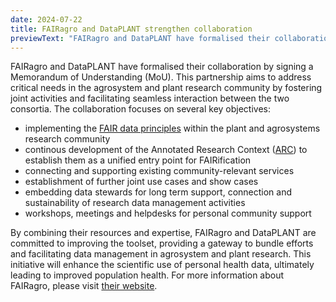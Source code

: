```yaml
---
date: 2024-07-22
title: FAIRagro and DataPLANT strengthen collaboration 
previewText: "FAIRagro and DataPLANT have formalised their collaboration by signing a Memorandum of Understanding (MoU). This partnership aims to address critical needs in the agrosystem and plant research community by fostering joint activities and facilitating seamless interaction between the two consortia. The collaboration focuses on several key objectives..."
---
```


FAIRagro and DataPLANT have formalised their collaboration by signing a Memorandum of Understanding (MoU). This partnership aims to address critical needs in the agrosystem and plant research community by fostering joint activities and facilitating seamless interaction between the two consortia.
The collaboration focuses on several key objectives:

- implementing the [FAIR data principles](https://www.go-fair.org/fair-principles/) within the plant and agrosystems research community
- continous development of the Annotated Research Context ([ARC](https://arc-rdm.org/)) to establish them as a unified entry point for FAIRification
- connecting and supporting existing community-relevant services
- establishment of further joint use cases and show cases
- embedding data stewards for long term support, connection and sustainability of research data management activities
- workshops, meetings and helpdesks for personal community support

By combining their resources and expertise, FAIRagro and DataPLANT are committed to improving the toolset, providing a gateway to bundle efforts and facilitating data management in agrosystem and plant research.
This initiative will enhance the scientific use of personal health data, ultimately leading to improved population health.
For more information about FAIRagro, please visit [their website](https://fairagro.net/).